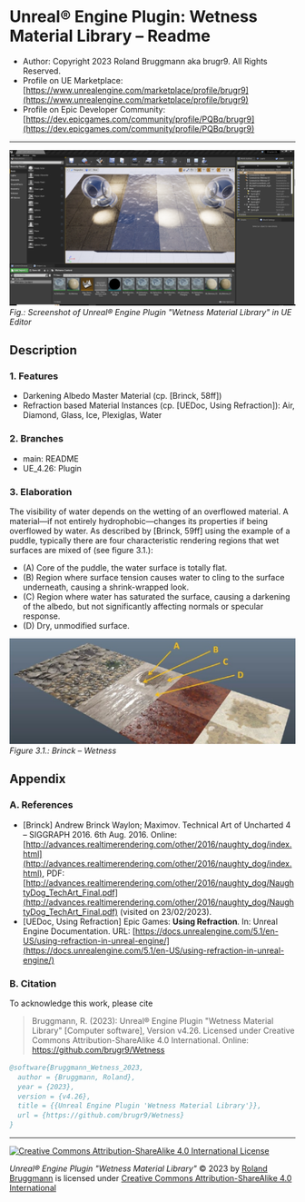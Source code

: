 # Unreal&reg; Engine Plugin: Wetness Material Library &ndash; Readme

* Author: Copyright 2023 Roland Bruggmann aka brugr9. All Rights Reserved.
* Profile on UE Marketplace: [https://www.unrealengine.com/marketplace/profile/brugr9](https://www.unrealengine.com/marketplace/profile/brugr9)
* Profile on Epic Developer Community: [https://dev.epicgames.com/community/profile/PQBq/brugr9](https://dev.epicgames.com/community/profile/PQBq/brugr9)

---

![Screenshot of Unreal&reg; Engine Plugin 'Wetness' in UE Editor](Docs/ScreenshotEditor.png "Screenshot of Unreal&reg; Engine Plugin 'Wetness' in UE Editor")
*Fig.: Screenshot of Unreal&reg; Engine Plugin "Wetness Material Library" in UE Editor*

## Description

### 1. Features

* Darkening Albedo Master Material (cp. [Brinck, 58ff])
* Refraction based Material Instances (cp. [UEDoc, Using Refraction]): Air, Diamond, Glass, Ice, Plexiglas, Water

### 2. Branches

* main: README
* UE_4.26: Plugin

### 3. Elaboration

The visibility of water depends on the wetting of an overflowed material. A material&mdash;if not entirely hydrophobic&mdash;changes its properties if being overflowed by water. As described by [Brinck, 59ff] using the example of a puddle, typically there are four characteristic rendering regions that wet surfaces are mixed of (see figure 3.1.):

* (A) Core of the puddle, the water surface is totally flat.
* (B) Region where surface tension causes water to cling to the surface underneath, causing a shrink-wrapped look.
* (C) Region where water has saturated the surface, causing a darkening of the albedo, but not significantly affecting normals or specular response.
* (D) Dry, unmodified surface.

![Brinck &ndash; Wetness](Docs/BrinckWetness.jpg "Brinck &ndash; Wetness")
*Figure 3.1.: Brinck &ndash; Wetness*

## Appendix

### A. References

* [Brinck] Andrew Brinck Waylon; Maximov. Technical Art of Uncharted 4 – SIGGRAPH 2016. 6th Aug. 2016. Online: [http://advances.realtimerendering.com/other/2016/naughty_dog/index.html](http://advances.realtimerendering.com/other/2016/naughty_dog/index.html), PDF: [http://advances.realtimerendering.com/other/2016/naughty_dog/NaughtyDog_TechArt_Final.pdf](http://advances.realtimerendering.com/other/2016/naughty_dog/NaughtyDog_TechArt_Final.pdf) (visited on 23/02/2023).
* [UEDoc, Using Refraction] Epic Games: **Using Refraction**. In: Unreal Engine Documentation. URL: [https://docs.unrealengine.com/5.1/en-US/using-refraction-in-unreal-engine/](https://docs.unrealengine.com/5.1/en-US/using-refraction-in-unreal-engine/)

### B. Citation

To acknowledge this work, please cite

> Bruggmann, R. (2023): Unreal&reg; Engine Plugin "Wetness Material Library" [Computer software], Version v4.26. Licensed under Creative Commons Attribution-ShareAlike 4.0 International. Online: https://github.com/brugr9/Wetness

```bibtex
@software{Bruggmann_Wetness_2023,
  author = {Bruggmann, Roland},
  year = {2023},
  version = {v4.26},
  title = {{Unreal Engine Plugin 'Wetness Material Library'}},
  url = {https://github.com/brugr9/Wetness}
}
```

---
<!-- Footer -->

[![Creative Commons Attribution-ShareAlike 4.0 International License](https://i.creativecommons.org/l/by-sa/4.0/88x31.png)](https://creativecommons.org/licenses/by-sa/4.0/)

*Unreal&reg; Engine Plugin "Wetness Material Library"* &copy; 2023 by [Roland Bruggmann](https://about.me/rbruggmann) is licensed under [Creative Commons Attribution-ShareAlike 4.0 International](http://creativecommons.org/licenses/by-sa/4.0/)
